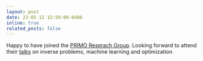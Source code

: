 ```yaml
---
layout: post
date: 23-05-12 15:59:00-0400
inline: true
related_posts: false
---
```



Happy to have joined the <a href="https://primomath.wordpress.com/">PRIMO Reserach Group</a>. Looking forward 
to attend their <a href="https://primomath.wordpress.com/primo-talks-series/">talks</a> on inverse problems, machine learning and 
optimization